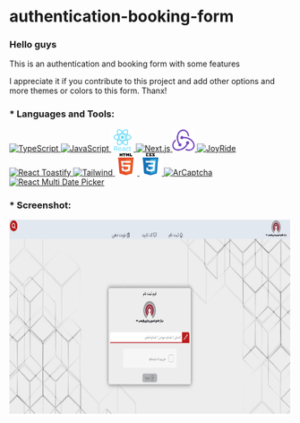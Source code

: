 # authentication-booking-form
<h3>Hello guys</h3>
<p>This is an authentication and booking form with some features</p>
<p>I appreciate it if you contribute to this project and add other options and more themes or colors to this form. Thanx!</p>

### * Languages and Tools:
<p align="left">
  <a href="https://www.typescriptlang.org/" target="_blank" title="TypeScript">
    <img src="https://www.vectorlogo.zone/logos/typescriptlang/typescriptlang-icon.svg" alt="TypeScript" width="40" height="40"/>
  </a>

  <a href="https://developer.mozilla.org/en-US/docs/Web/JavaScript" target="_blank" title="JavaScript">
    <img src="https://upload.wikimedia.org/wikipedia/commons/thumb/6/6a/JavaScript-logo.png/800px-JavaScript-logo.png" alt="JavaScript" width="40" height="40"/>
  </a>
  
  <a href="https://react.dev/" target="_blank" title="React Library">
    <img src="https://raw.githubusercontent.com/devicons/devicon/master/icons/react/react-original-wordmark.svg" alt="React Library" width="40" height="40"/>
  </a>
  
  <a href="https://nextjs.org/" target="_blank" title="Next.js">
    <img src="https://nextjs.org/static/favicon/apple-touch-icon.png" alt="Next.js" width="40" height="40"/>
  </a>
  
  <a href="https://redux.js.org" target="_blank" title="Redux">
	<img src="https://raw.githubusercontent.com/devicons/devicon/master/icons/redux/redux-original.svg" alt="Redux" width="40" height="40"/>
  </a>

  <a href="https://docs.react-joyride.com/" target="_blank" title="JoyRide">
    <img src="https://www.gitbook.com/cdn-cgi/image/width=40,dpr=2,height=40,fit=contain,format=auto/https%3A%2F%2F638355024-files.gitbook.io%2F~%2Ffiles%2Fv0%2Fb%2Fgitbook-legacy-files%2Fo%2Fspaces%252F-LA8pJSK2BG0cELw_4SK%252Favatar.png%3Fgeneration%3D1546268556678141%26alt%3Dmedia" alt="JoyRide" width="40" height="40"/>
  </a>

  <a href="https://fkhadra.github.io/react-toastify/introduction/" target="_blank" title="React Toastify">
    <img src="https://fkhadra.github.io/react-toastify/img/favicon.ico" alt="React Toastify" width="40" height="40"/>
  </a>
  
  <a href="https://tailwindcss.com/" target="_blank" title="Tailwind">
	<img src="https://www.vectorlogo.zone/logos/tailwindcss/tailwindcss-icon.svg" alt="Tailwind" width="40" height="40"/>
  </a> 
 
  <a href="https://www.w3schools.com/html/" target="_blank" title="HTML5">
    <img src="https://raw.githubusercontent.com/devicons/devicon/master/icons/html5/html5-original-wordmark.svg" alt="HTML5" width="40" height="40"/>
  </a>
  
  <a href="https://www.w3schools.com/css/" target="_blank" title="CSS3">
    <img src="https://raw.githubusercontent.com/devicons/devicon/master/icons/css3/css3-original-wordmark.svg" alt="CSS3" width="40" height="40"/>
  </a>
  
  <a href="https://arcaptcha.co/fa/" target="_blank" title="ArCaptcha">
    <img src="https://dashboard.arcaptcha.co/_nuxt/023053fecdcdf20e40bdc993c754d487.svg" alt="ArCaptcha" width="60" height="40"/>
  </a>
  
  <a href="https://shahabyazdi.github.io/react-multi-date-picker/" target="_blank" title="React Multi Date Picker">
    <img src="https://shahabyazdi.github.io/react-multi-date-picker/favicon-32x32.png?v=53aa06cf17e4239d0dba6ffd09854e02" alt="React Multi Date Picker" width="40" height="40"/>
  </a>
</p>

### * Screenshot:
<img src="sample.png" alt="Project sample screenshot" width="800" height="350">
